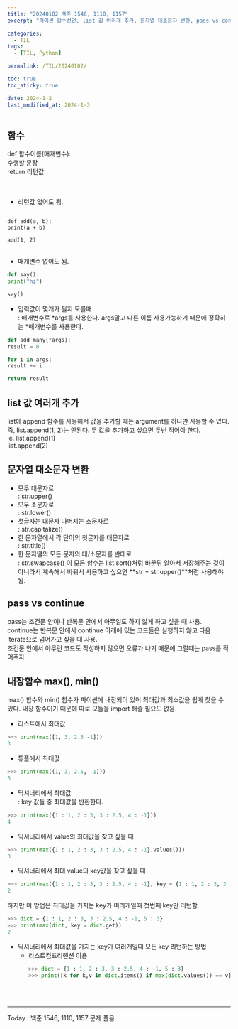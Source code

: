 ```yaml
---
title: "20240102 백준 1546, 1110, 1157"
excerpt: "파이썬 함수선언, list 값 여러개 추가, 문자열 대소문자 변환, pass vs continue, 내장함수 max(), min(), 딕셔너리에서 최대값 찾기"

categories:
  - TIL
tags:
  - [TIL, Python]

permalink: /TIL/20240102/

toc: true
toc_sticky: true

date: 2024-1-2
last_modified_at: 2024-1-3
---
```


## 함수
def 함수이름(매개변수):   
  수행할 문장   
  return 리턴값   
<br><br>

- 리턴값 없어도 됨.
<pre>
<code>
def add(a, b):
print(a + b)

add(1, 2)
</code>
</pre>

- 매개변수 없어도 됨.   
```python
def say():
print("hi")

say()
```

- 입력값이 몇개가 될지 모를때   
  : 매개변수로 *args를 사용한다. args말고 다른 이름 사용가능하기 때문에 정확히는 *매개변수를 사용한다.   
```python
def add_many(*args):
result = 0

for i in args:
result += i

return result
```

## list 값 여러개 추가
list에 append 함수를 사용해서 값을 추가할 때는 argument를 하나만 사용할 수 있다.   
즉, list.append(1, 2)는 안된다. 두 값을 추가하고 싶으면 두번 적어야 한다.   
ie. list.append(1)<br>
    list.append(2)<br>

## 문자열 대소문자 변환
- 모두 대문자로   
  : str.upper()
- 모두 소문자로   
  : str.lower()
- 첫글자는 대문자 나머지는 소문자로   
  : str.capitalize()
- 한 문자열에서 각 단어의 첫글자를 대문자로   
  : str.title()
- 한 문자열의 모든 문자의 대/소문자를 반대로   
  : str.swapcase()
이 모든 함수는 list.sort()처럼 바꾼뒤 알아서 저장해주는 것이 아니라서 계속해서 바꿔서 사용하고 싶으면 **str = str.upper()**처럼 사용해야 됨.   

## pass vs continue
pass는 조건문 안이나 반복문 안에서 아무일도 하지 않게 하고 싶을 때 사용.   
continue는 반복문 안에서 continue 아래에 있는 코드들은 실행하지 않고 다음 iterate으로 넘어가고 싶을 때 사용.   
조건문 안에서 아무런 코드도 작성하지 않으면 오류가 나기 때문에 그럴때는 pass를 적어주자.

## 내장함수 max(), min() 
max() 함수와 min() 함수가 파이썬에 내장되어 있어 최대값과 최소값을 쉽게 찾을 수 있다. 내장 함수이기 때문에 따로 모듈을 import 해줄 필요도 없음.   
- 리스트에서 최대값   
```python
>>> print(max([1, 3, 2.5 -1]))
3
```
- 튜플에서 최대값   
```python
>>> print(max((1, 3, 2.5, -1)))
3
```
- 딕셔너리에서 최대값   
  : key 값들 중 최대값을 반환한다.
```python
>>> print(max({1 : 1, 2 : 3, 3 : 2.5, 4 : -1}))
4
```
- 딕셔너리에서 value의 최대값을 찾고 싶을 때   
```python
>>> print(max({1 : 1, 2 : 3, 3 : 2.5, 4 : -1}.values()))
3
```
- 딕셔너리에서 최대 value의 key값을 찾고 싶을 때   
```python
>>> print(max({1 : 1, 2 : 3, 3 : 2.5, 4 : -1}, key = {1 : 1, 2 : 3, 3 : 2.5, 4 : -1}.get))
2
```
하지만 이 방법은 최대값을 가지는 key가 여러개일때 첫번째 key만 리턴함.   
```python
>>> dict = {1 : 1, 2 : 3, 3 : 2.5, 4 : -1, 5 : 3}
>>> print(max(dict, key = dict.get))
2
```
- 딕셔너리에서 최대값을 가지는 key가 여러개일때 모든 key 리턴하는 방법   
  - 리스트컴프리핸션 이용   
    ```python
    >>> dict = {1 : 1, 2 : 3, 3 : 2.5, 4 : -1, 5 : 3}
    >>> print([k for k,v in dict.items() if max(dict.values()) == v])
    ```
<br><br>
<hr/>
Today : 백준 1546, 1110, 1157 문제 풀음.
